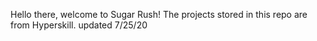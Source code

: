 Hello there, welcome to Sugar Rush!
The projects stored in this repo are from Hyperskill.
updated 7/25/20
